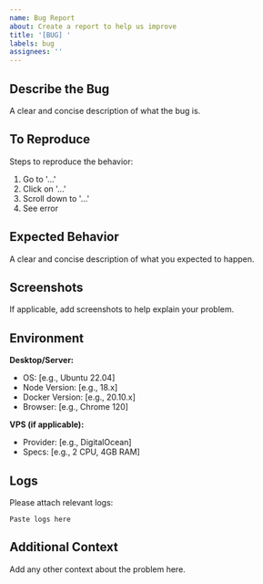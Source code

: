 ```yaml
---
name: Bug Report
about: Create a report to help us improve
title: '[BUG] '
labels: bug
assignees: ''
---
```


## Describe the Bug

A clear and concise description of what the bug is.

## To Reproduce

Steps to reproduce the behavior:
1. Go to '...'
2. Click on '...'
3. Scroll down to '...'
4. See error

## Expected Behavior

A clear and concise description of what you expected to happen.

## Screenshots

If applicable, add screenshots to help explain your problem.

## Environment

**Desktop/Server:**
- OS: [e.g., Ubuntu 22.04]
- Node Version: [e.g., 18.x]
- Docker Version: [e.g., 20.10.x]
- Browser: [e.g., Chrome 120]

**VPS (if applicable):**
- Provider: [e.g., DigitalOcean]
- Specs: [e.g., 2 CPU, 4GB RAM]

## Logs

Please attach relevant logs:

```
Paste logs here
```

## Additional Context

Add any other context about the problem here.

